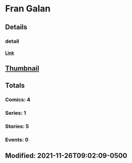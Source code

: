 # Fran  Galan 
## Details
### detail
#### [Link](http://marvel.com/comics/creators/14300/fran_galan?utm_campaign=apiRef&utm_source=225578a89fc76f3d20fbffda5d17a88d)
## [Thumbnail](http://i.annihil.us/u/prod/marvel/i/mg/b/40/image_not_available.jpg)
## Totals
### Comics: 4
### Series: 1
### Stories: 5
### Events: 0
## Modified: 2021-11-26T09:02:09-0500